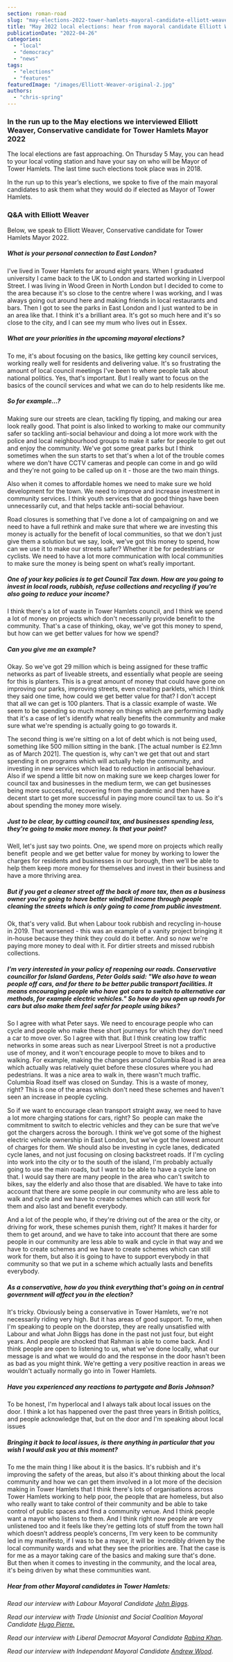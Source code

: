 ```yaml
---
section: roman-road
slug: "may-elections-2022-tower-hamlets-mayoral-candidate-elliott-weaver-conservative"
title: "May 2022 local elections: hear from mayoral candidate Elliott Weaver"
publicationDate: "2022-04-26"
categories: 
  - "local"
  - "democracy"
  - "news"
tags: 
  - "elections"
  - "features"
featuredImage: "/images/Elliott-Weaver-original-2.jpg"
authors: 
  - "chris-spring"
---
```


### In the run up to the May elections we interviewed Elliott Weaver, Conservative candidate for Tower Hamlets Mayor 2022

The local elections are fast approaching. On Thursday 5 May, you can head to your local voting station and have your say on who will be Mayor of Tower Hamlets. The last time such elections took place was in 2018.

In the run up to this year’s elections, we spoke to five of the main mayoral candidates to ask them what they would do if elected as Mayor of Tower Hamlets.

### Q&A with Elliott Weaver

Below, we speak to Elliott Weaver, Conservative candidate for Tower Hamlets Mayor 2022.

##### What is your personal connection to East London?

I've lived in Tower Hamlets for around eight years. When I graduated university I came back to the UK to London and started working in Liverpool Street. I was living in Wood Green in North London but I decided to come to the area because it's so close to the centre where I was working, and I was always going out around here and making friends in local restaurants and bars. Then I got to see the parks in East London and I just wanted to be in an area like that. I think it's a brilliant area. It's got so much here and it's so close to the city, and I can see my mum who lives out in Essex.

##### What are your priorities in the upcoming mayoral elections?

To me, it's about focusing on the basics, like getting key council services, working really well for residents and delivering value. It's so frustrating the amount of local council meetings I've been to where people talk about national politics. Yes, that's important. But I really want to focus on the basics of the council services and what we can do to help residents like me.

##### So for example...?

Making sure our streets are clean, tackling fly tipping, and making our area look really good. That point is also linked to working to make our community safer so tackling anti-social behaviour and doing a lot more work with the police and local neighbourhood groups to make it safer for people to get out and enjoy the community. We've got some great parks but I think sometimes when the sun starts to set that's when a lot of the trouble comes where we don't have CCTV cameras and people can come in and go wild and they're not going to be called up on it - those are the two main things. 

Also when it comes to affordable homes we need to make sure we hold development for the town. We need to improve and increase investment in community services. I think youth services that do good things have been unnecessarily cut, and that helps tackle anti-social behaviour. 

Road closures is something that I’ve done a lot of campaigning on and we need to have a full rethink and make sure that where we are investing this money is actually for the benefit of local communities, so that we don't just give them a solution but we say, look, we've got this money to spend, how can we use it to make our streets safer? Whether it be for pedestrians or cyclists. We need to have a lot more communication with local communities to make sure the money is being spent on what’s really important. 

##### One of your key policies is to get Council Tax down. How are you going to invest in local roads, rubbish, refuse collections and recycling if you're also going to reduce your income?

I think there's a lot of waste in Tower Hamlets council, and I think we spend a lot of money on projects which don't necessarily provide benefit to the community. That's a case of thinking, okay, we've got this money to spend, but how can we get better values for how we spend?

##### Can you give me an example?

Okay. So we've got 29 million which is being assigned for these traffic networks as part of liveable streets, and essentially what people are seeing for this is planters. This is a great amount of money that could have gone on improving our parks, improving streets, even creating parklets, which I think they said one time, how could we get better value for that? I don't accept that all we can get is 100 planters. That is a classic example of waste. We seem to be spending so much money on things which are performing badly that it's a case of let's identify what really benefits the community and make sure what we're spending is actually going to go towards it. 

The second thing is we're sitting on a lot of debt which is not being used, something like 500 million sitting in the bank. \[The actual number is £2.1mn as of March 2021\]. The question is, why can't we get that out and start spending it on programs which will actually help the community, and investing in new services which lead to reduction in antisocial behaviour. Also if we spend a little bit now on making sure we keep charges lower for council tax and businesses in the medium term, we can get businesses being more successful, recovering from the pandemic and then have a decent start to get more successful in paying more council tax to us. So it's about spending the money more wisely.

##### Just to be clear, by cutting council tax, and businesses spending less, they're going to make more money. Is that your point?

Well, let's just say two points. One, we spend more on projects which really benefit  people and we get better value for money by working to lower the charges for residents and businesses in our borough, then we’ll be able to help them keep more money for themselves and invest in their business and have a more thriving area.

##### But if you get a cleaner street off the back of more tax, then as a business owner you're going to have better windfall income through people cleaning the streets which is only going to come from public investment.

Ok, that's very valid. But when Labour took rubbish and recycling in-house in 2019. That worsened - this was an example of a vanity project bringing it in-house because they think they could do it better. And so now we're paying more money to deal with it. For dirtier streets and missed rubbish collections.

##### I’m very interested in your policy of reopening our roads. Conservative councillor for Island Gardens, Peter Golds said: "We also have to wean people off cars, and for there to be better public transport facilities. It means encouraging people who have got cars to switch to alternative car methods, for example electric vehicles." So how do you open up roads for cars but also make them feel safer for people using bikes?

So I agree with what Peter says. We need to encourage people who can cycle and people who make these short journeys for which they don't need a car to move over. So I agree with that. But I think creating low traffic networks in some areas such as near Liverpool Street is not a productive use of money, and it won't encourage people to move to bikes and to walking. For example, making the changes around Columbia Road is an area which actually was relatively quiet before these closures where you had pedestrians. It was a nice area to walk in, there wasn't much traffic. Columbia Road itself was closed on Sunday. This is a waste of money, right? This is one of the areas which don't need these schemes and haven't seen an increase in people cycling. 

So if we want to encourage clean transport straight away, we need to have a lot more charging stations for cars, right? So  people can make the commitment to switch to electric vehicles and they can be sure that we’ve got the chargers across the borough. I think we’ve got some of the highest electric vehicle ownership in East London, but we've got the lowest amount of charges for them. We should also be investing in cycle lanes, dedicated cycle lanes, and not just focusing on closing backstreet roads. If I'm cycling into work into the city or to the south of the island, I'm probably actually going to use the main roads, but I want to be able to have a cycle lane on that. I would say there are many people in the area who can't switch to bikes, say the elderly and also those that are disabled. We have to take into account that there are some people in our community who are less able to walk and cycle and we have to create schemes which can still work for them and also last and benefit everybody. 

And a lot of the people who, if they're driving out of the area or the city, or driving for work, these schemes punish them, right? It makes it harder for them to get around, and we have to take into account that there are some people in our community are less able to walk and cycle in that way and we have to create schemes and we have to create schemes which can still work for them, but also it is going to have to support everybody in that community so that we put in a scheme which actually lasts and benefits everybody. 

##### As a conservative, how do you think everything that's going on in central government will affect you in the election?

It's tricky. Obviously being a conservative in Tower Hamlets, we're not necessarily riding very high. But it has areas of good support. To me, when I'm speaking to people on the doorstep, they are really unsatisfied with Labour and what John Biggs has done in the past not just four, but eight years. And people are shocked that Rahman is able to come back. And I think people are open to listening to us, what we've done locally, what our message is and what we would do and the response in the door hasn't been as bad as you might think. We're getting a very positive reaction in areas we wouldn't actually normally go into in Tower Hamlets. 

##### Have you experienced any reactions to partygate and Boris Johnson?

To be honest, I'm hyperlocal and I always talk about local issues on the door. I think a lot has happened over the past three years in British politics, and people acknowledge that, but on the door and I'm speaking about local issues

##### Bringing it back to local issues, is there anything in particular that you wish I would ask you at this moment?

To me the main thing I like about it is the basics. It's rubbish and it's improving the safety of the areas, but also it's about thinking about the local community and how we can get them involved in a lot more of the decision making in Tower Hamlets that I think there's lots of organisations across Tower Hamlets working to help poor, the people that are homeless, but also who really want to take control of their community and be able to take control of public spaces and find a community venue. And I think people want a mayor who listens to them. And I think right now people are very unlistened too and it feels like they're getting lots of stuff from the town hall which doesn’t address people’s concerns, I’m very keen to be community led in my manifesto, if I was to be a mayor, it will be  incredibly driven by the local community wards and what they see the priorities are. That the case is for me as a mayor taking care of the basics and making sure that's done. But then when it comes to investing in the community, and the local area, it's being driven by what these communities want. 

##### Hear from other Mayoral candidates in Tower Hamlets:

_Read our interview with Labour Mayoral Candidate_ [_John Biggs_](https://romanroadlondon.com/may-elections-2022-tower-hamlets-john-biggs/)_._

_Read our interview with Trade Unionist and Social Coalition Mayoral Candidate_ [_Hugo Pierre._](https://romanroadlondon.com/may-elections-2022-tower-hamlets-mayoral-candidate-hugo-pierre-socialist/)

_Read our interview with Liberal Democrat Mayoral Candidate_ [_Rabina Khan_](https://romanroadlondon.com/may-elections-2022-tower-hamlets-mayoral-candidate-rabina-khan-lib-dem/).

_Read our interview with Independant Mayoral Candidate_ [_Andrew Wood_](https://romanroadlondon.com/may-elections-2022-tower-hamlets-mayoral-candidate-andrew-wood-independent/).


